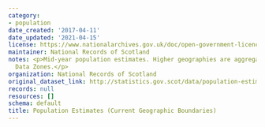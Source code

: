 ```yaml
---
category:
- population
date_created: '2017-04-11'
date_updated: '2021-04-15'
license: https://www.nationalarchives.gov.uk/doc/open-government-licence/version/3/
maintainer: National Records of Scotland
notes: <p>Mid-year population estimates. Higher geographies are aggregated from 2011
  Data Zones.</p>
organization: National Records of Scotland
original_dataset_link: http://statistics.gov.scot/data/population-estimates-current-geographic-boundaries
records: null
resources: []
schema: default
title: Population Estimates (Current Geographic Boundaries)
---
```

